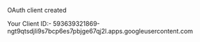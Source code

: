 OAuth client created

Your Client ID:-
593639321869-ngt9qtsdjli9s7bcp6es7pbjge67qj2l.apps.googleusercontent.com